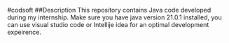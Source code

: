 #codsoft
##Description 
This repository contains Java code developed during my internship.
Make sure you have java version 21.0.1 installed, you can use visual studio code or Intellije idea for an optimal development expeirence.
